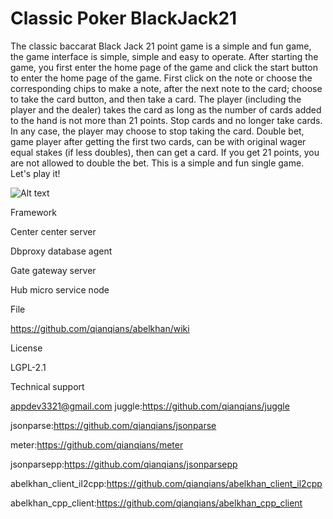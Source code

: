 # Classic Poker BlackJack21

The classic baccarat Black Jack 21 point game is a simple and fun game, the game interface is simple, simple and easy to operate.
After starting the game, you first enter the home page of the game and click the start button to enter the home page of the game.
First click on the note or choose the corresponding chips to make a note, after the next note to the card; choose to take the card button, and then take a card. The player (including the player and the dealer) takes the card as long as the number of cards added to the hand is not more than 21 points. Stop cards and no longer take cards. In any case, the player may choose to stop taking the card. Double bet, game player after getting the first two cards, can be with original wager equal stakes (if less doubles), then can get a card. If you get 21 points, you are not allowed to double the bet.
This is a simple and fun single game. Let's play it!

![Alt text](https://github.com/appdev-supports/Wild-baccarat-BlackJack21/blob/appdev-supports-patch-1/img01.jpg)


Framework

Center center server

Dbproxy database agent

Gate gateway server

Hub micro service node

File

https://github.com/qianqians/abelkhan/wiki

License

LGPL-2.1

Technical support

appdev3321@gmail.com juggle:https://github.com/qianqians/juggle

jsonparse:https://github.com/qianqians/jsonparse

meter:https://github.com/qianqians/meter

jsonparsepp:https://github.com/qianqians/jsonparsepp

abelkhan_client_il2cpp:https://github.com/qianqians/abelkhan_client_il2cpp

abelkhan_cpp_client:https://github.com/qianqians/abelkhan_cpp_client
